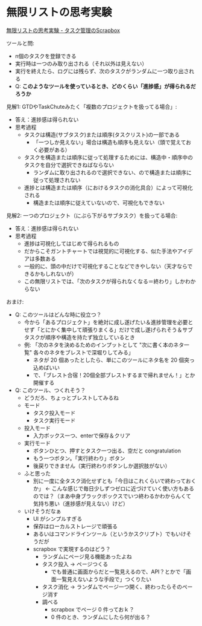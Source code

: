 # 無限リストの思考実験
[無限リストの思考実験 - タスク管理のScrapbox](https://scrapbox.io/taskmanagement/%E7%84%A1%E9%99%90%E3%83%AA%E3%82%B9%E3%83%88%E3%81%AE%E6%80%9D%E8%80%83%E5%AE%9F%E9%A8%93)

ツールと問:

- n個のタスクを登録できる
- 実行時は一つのみ取り出される（それ以外は見えない）
- 実行を終えたら、ログには残らず、次のタスクがランダムに一つ取り出される
- Q: **このようなツールを使っているとき、どのくらい「進捗感」が得られるだろうか**

見解1: GTDやTaskChuteみたく「複数のプロジェクトを扱ってる場合」:

- 答え：進捗感は得られない
- 思考過程
  - タスクは構造(サブタスク)または順序(タスクリスト)の一部である
    - 「一つしか見えない」場合は構造も順序も見えない（頭で覚えておく必要がある）
  - タスクを構造または順序に従って処理するためには、構造中・順序中のタスクを自分で選択できねばならない
    - ランダムに取り出されるので選択できない、ので構造または順序に従って処理されない
  - 進捗とは構造または順序（におけるタスクの消化具合）によって可視化される
    - 構造または順序に従えていないので、可視化もできない

見解2: 一つのプロジェクト（にぶら下がるサブタスク）を扱ってる場合:

- 答え：進捗感は得られない
- 思考過程
  - 進捗は可視化してはじめて得られるもの
  - だからこそガントチャートでは視覚的に可視化する、似た手法やアイデアは多数ある
  - 一般的に、頭の中だけで可視化することなどできやしない（天才ならできるかもしれないが）
  - この無限リストでは、「次のタスクが得られなくなる＝終わり」しかわからない

おまけ:

- Q: このツールはどんな時に役立つ？
  - 今から「あるプロジェクト」を絶対に成し遂げたい＆進捗管理を必要とせず「とにかく集中して頑張りまくる」だけで成し遂げられそう＆サブタスクが順序や構造を持たず独立しているとき
  - 例: 「次のネタを決めるためのインプットとして "次に書く本のネタ一覧" 各々のネタをブレストで深堀りしてみる」
    - ネタが 20 個あったとしたら、単にこのツールにネタ名を 20 個突っ込めばいい
    - で、「ブレスト合宿！20個全部ブレストするまで帰れません！」とか開催する
- Q: このツール、つくれそう？
  - どうだろ、ちょっとブレストしてみるね
  - モード
    - タスク投入モード
    - タスク実行モード
  - 投入モード
    - 入力ボックス一つ、enterで保存＆クリア
  - 実行モード
    - ボタンひとつ、押すとタスク一つ出る、空だと congratulation
    - もう一つボタン。「実行終わり」ボタン
    - 後戻りできません（実行終わりボタンしか選択肢がない）
  - ふと思った
    - 別に一度に全タスク消化せずとも「今日はこれくらいで終わっておくか」 ← こんな感じで毎日少しずつゼロに近づけていく使い方もあるのでは？（まあ中身ブラックボックスでいつ終わるかわからんくて気持ち悪い（進捗感が見えない）けど）
  - いけそうだなぁ
    - UI がシンプルすぎる
    - 保存はローカルストレージで頑張る
    - あるいはコマンドラインツール（というかスクリプト）でもいけそうだが
    - scrapbox で実現するのはどう？
      - ランダムにページ見る機能あったよね
      - タスク投入 → ページつくる
        - でも普通に画面からだと一覧見えるので、API？とかで「画面一覧見えないような手段で」つくりたい
      - タスク消化 → ランダムでページ一つ開く、終わったらそのページ消す
      - 調べる
        - scrapbox でページ 0 件っておｋ？
        - 0 件のとき、ランダムにしたら何が出る？

